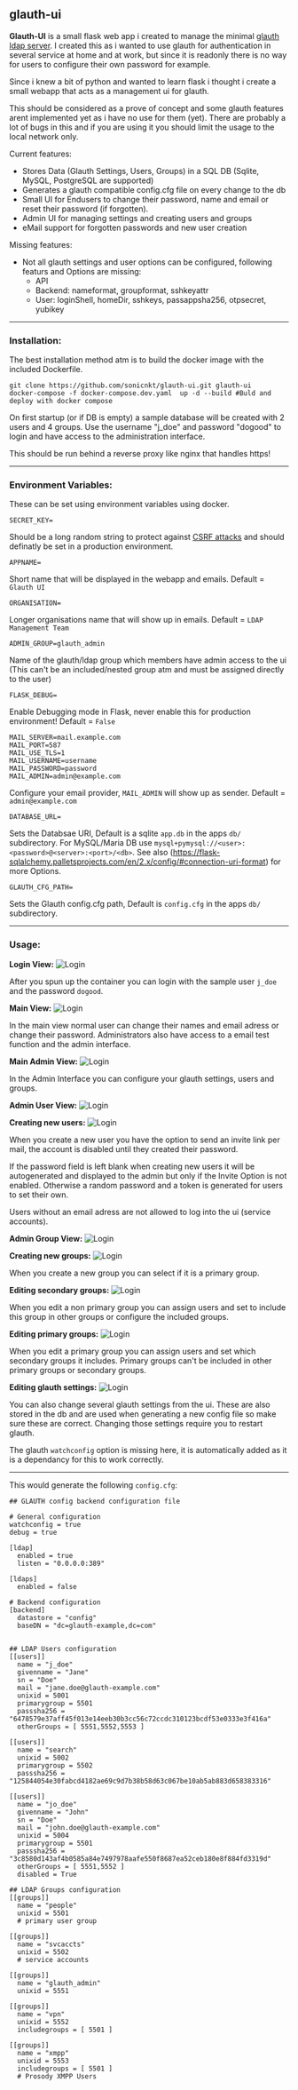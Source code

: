 ## glauth-ui

**Glauth-UI** is a small flask web app i created to manage the minimal [glauth ldap server](https://github.com/glauth/glauth).
I created this as i wanted to use glauth for authentication in several service at home and at work, but since it is readonly there is no way for users to configure their own password for example.

Since i knew a bit of python and wanted to learn flask i thought i create a small webapp that acts as a management ui for glauth. 

This should be considered as a prove of concept and some glauth features arent implemented yet as i have no use for them (yet). There are probably a lot of bugs in this and if you are using it you should limit the usage to the local network only. 


Current features:
 - Stores Data (Glauth Settings, Users, Groups) in a SQL DB (Sqlite, MySQL, PostgreSQL are supported) 
 - Generates a glauth compatible config.cfg file on every change to the db
 - Small UI for Endusers to change their password, name and email or reset their password (if forgotten).
 - Admin UI for managing settings and creating users and groups
 - eMail support for forgotten passwords and new user creation

Missing features:
 - Not all glauth settings and user options can be configured, following featurs and Options are missing:
    - API
    - Backend: nameformat, groupformat, sshkeyattr
    - User: loginShell, homeDir, sshkeys, passappsha256, otpsecret, yubikey 

----

### Installation:

The best installation method atm is to build the docker image with the included Dockerfile. 

```
git clone https://github.com/sonicnkt/glauth-ui.git glauth-ui
docker-compose -f docker-compose.dev.yaml  up -d --build #Buld and deploy with docker compose
```

On first startup (or if DB is empty) a sample database will be created with 2 users and 4 groups.
Use the username "j_doe" and password "dogood" to login and have access to the administration interface. 

This should be run behind a reverse proxy like nginx that handles https!

----

### Environment Variables:

These can be set using environment variables using docker.

`SECRET_KEY=`

Should be a long random string to protect against [CSRF attacks](https://flask-wtf.readthedocs.io/en/stable/form.html) and should definatly be set in a production environment.

`APPNAME=`

Short name that will be displayed in the webapp and emails. Default = `Glauth UI`

`ORGANISATION=`

Longer organisations name that will show up in emails. Default = `LDAP Management Team`

`ADMIN_GROUP=glauth_admin`

Name of the glauth/ldap group which members have admin access to the ui (This can't be an included/nested group atm and must be assigned directly to the user)

`FLASK_DEBUG=`

Enable Debugging mode in Flask, never enable this for production environment! Default = `False`

```
MAIL_SERVER=mail.example.com
MAIL_PORT=587
MAIL_USE_TLS=1
MAIL_USERNAME=username
MAIL_PASSWORD=password
MAIL_ADMIN=admin@example.com
```
Configure your email provider, `MAIL_ADMIN` will show up as sender. Default = `admin@example.com`

`DATABASE_URL=`

Sets the Databsae URI, Default is a sqlite `app.db` in the apps `db/` subdirectory.
For MySQL/Maria DB use `mysql+pymysql://<user>:<password>@<server>:<port>/<db>`.
See also (https://flask-sqlalchemy.palletsprojects.com/en/2.x/config/#connection-uri-format) for more Options.

`GLAUTH_CFG_PATH=`

Sets the Glauth config.cfg path, Default is `config.cfg` in the apps `db/` subdirectory.

----

### Usage:

**Login View:**
![Login](img/login.png)

After you spun up the container you can login with the sample user `j_doe` and the password `dogood`.

**Main View:**
![Login](img/main.png)

In the main view normal user can change their names and email adress or change their password. Administrators also have access to a email test function and the admin interface.

**Main Admin View:**
![Login](img/admin_main.png)

In the Admin Interface you can configure your glauth settings, users and groups.

**Admin User View:**
![Login](img/admin_user.png)

**Creating new users:**
![Login](img/admin_user_create.png)

When you create a new user you have the option to send an invite link per mail, the account is disabled until they created their password.

If the password field is left blank when creating new users it will be autogenerated and displayed to the admin but only if the Invite Option is not enabled. 
Otherwise a random password and a token is generated for users to set their own. 

Users without an email adress are not allowed to log into the ui (service accounts).

**Admin Group View:**
![Login](img/admin_groups.png)

**Creating new groups:**
![Login](img/admin_groups_create.png)

When you create a new group you can select if it is a primary group.

**Editing secondary groups:**
![Login](img/admin_groups_edit_1.png)

When you edit a non primary group you can assign users and set to include this group in other groups or configure the included groups.

**Editing primary groups:**
![Login](img/admin_groups_edit_2.png)

When you edit a primary group you can assign users and set which secondary groups it includes.
Primary groups can't be included in other primary groups or secondary groups.

**Editing glauth settings:**
![Login](img/admin_settings.png)

You can also change several glauth settings from the ui. These are also stored in the db and are used when generating a new config file so make sure these are correct. 
Changing those settings require you to restart glauth.

The glauth `watchconfig` option is missing here, it is automatically added as it is a dependancy for this to work correctly.

-----

This would generate the following `config.cfg`:

```
## GLAUTH config backend configuration file

# General configuration
watchconfig = true
debug = true

[ldap]
  enabled = true
  listen = "0.0.0.0:389"

[ldaps]
  enabled = false

# Backend configuration
[backend]
  datastore = "config"
  baseDN = "dc=glauth-example,dc=com"


## LDAP Users configuration
[[users]]
  name = "j_doe"
  givenname = "Jane"
  sn = "Doe"
  mail = "jane.doe@glauth-example.com"
  unixid = 5001
  primarygroup = 5501
  passsha256 = "6478579e37aff45f013e14eeb30b3cc56c72ccdc310123bcdf53e0333e3f416a"
  otherGroups = [ 5551,5552,5553 ]

[[users]]
  name = "search"
  unixid = 5002
  primarygroup = 5502
  passsha256 = "125844054e30fabcd4182ae69c9d7b38b58d63c067be10ab5ab883d658383316"

[[users]]
  name = "jo_doe"
  givenname = "John"
  sn = "Doe"
  mail = "john.doe@glauth-example.com"
  unixid = 5004
  primarygroup = 5501
  passsha256 = "3c8580d143af4b0585a84e7497978aafe550f8687ea52ceb180e8f884fd3319d"
  otherGroups = [ 5551,5552 ]
  disabled = True

## LDAP Groups configuration
[[groups]]
  name = "people"
  unixid = 5501
  # primary user group

[[groups]]
  name = "svcaccts"
  unixid = 5502
  # service accounts

[[groups]]
  name = "glauth_admin"
  unixid = 5551

[[groups]]
  name = "vpn"
  unixid = 5552
  includegroups = [ 5501 ]

[[groups]]
  name = "xmpp"
  unixid = 5553
  includegroups = [ 5501 ]
  # Prosody XMPP Users
```
